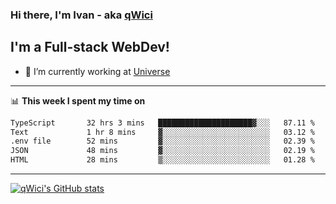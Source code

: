 ### Hi there, I'm Ivan - aka [qWici][website]

## I'm a Full-stack WebDev!
- 🔭 I’m currently working at [Universe][universe]

---

📊 **This week I spent my time on**
<!--START_SECTION:waka-->

```txt
TypeScript       32 hrs 3 mins   █████████████████████▓░░░   87.11 %
Text             1 hr 8 mins     ▓░░░░░░░░░░░░░░░░░░░░░░░░   03.12 %
.env file        52 mins         ▓░░░░░░░░░░░░░░░░░░░░░░░░   02.39 %
JSON             48 mins         ▓░░░░░░░░░░░░░░░░░░░░░░░░   02.19 %
HTML             28 mins         ▒░░░░░░░░░░░░░░░░░░░░░░░░   01.28 %
```

<!--END_SECTION:waka-->

---

[![qWici's GitHub stats](https://github-readme-stats.vercel.app/api?username=qWici)](https://github.com/qWici/github-readme-stats)

[website]: https://devkucher.com
[twitter]: https://twitter.com/KucherDev
[linkedin]: https://www.linkedin.com/in/ivankucher
[universe]: https://universeapps.limited
